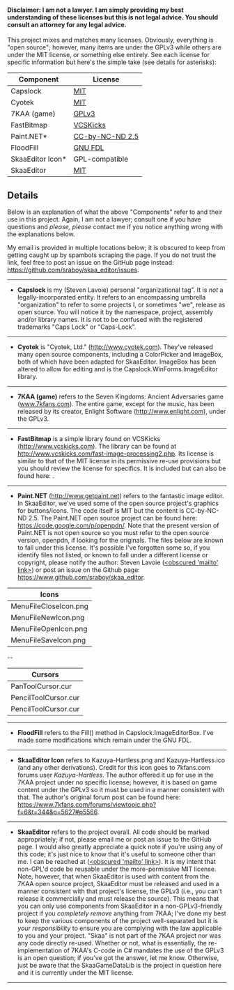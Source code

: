 #### Disclaimer: I am not a lawyer. I am simply providing my best understanding of these licenses but this is not legal advice. You should consult an attorney for any legal advice.

This project mixes and matches many licenses. Obviously, everything is "open source"; however, many items are under the GPLv3 while others are under the MIT license, or something else entirely. See each license for specific information but here's the simple take (see details for asterisks):

| Component			|	License			|
| ------------------|-------------------|
| Capslock			|	[MIT](https://opensource.org/licenses/MIT)								|
| Cyotek			|	[MIT](https://opensource.org/licenses/MIT)								|
| 7KAA (game)		|	[GPLv3](http://www.gnu.org/licenses/gpl-3.0.en.html)					|
| FastBitmap		|	[VCSKicks](http://www.vcskicks.com/license.php)							|
| Paint.NET*		|	[CC-by-NC-ND 2.5](http://creativecommons.org/licenses/by-nc-nd/2.5/)	|
| FloodFill			|	[GNU FDL](http://www.gnu.org/licenses/fdl-1.3.en.html)					|
| SkaaEditor Icon*	|	GPL-compatible	|
| SkaaEditor		|	[MIT](https://opensource.org/licenses/MIT)								|

## Details
Below is an explanation of what the above "Components" refer to and their use in this project. Again, I am not a lawyer; consult one if you have questions and *please, please* contact me if you notice anything wrong with the explanations below.

My email is provided in multiple locations below; it is obscured to keep from getting caught up by spambots scraping the page. If you do not trust the link, feel free to post an issue on the GitHub page instead: https://github.com/sraboy/skaa_editor/issues.

---
- **Capslock** is my (Steven Lavoie) personal "organizational tag". It is *not* a legally-incorporated entity. It refers to an encompassing umbrella "organization" to refer to some projects I, or sometimes "we", release as open source. You will notice it by the namespace, project, assembly and/or library names. It is not to be confused with the registered trademarks "Caps Lock" or "Caps-Lock".
---
- **Cyotek** is "Cyotek, Ltd." (http://www.cyotek.com). They've released many open source components, including a ColorPicker and ImageBox, both of which have been adapted for SkaaEditor. ImageBox has been altered to allow for editing and is the Capslock.WinForms.ImageEditor library.
---
- **7KAA (game)** refers to the Seven Kingdoms: Ancient Adversaries game (www.7kfans.com). The entire game, except for the music, has been released by its creator, Enlight Software (http://www.enlight.com), under the GPLv3.
---
- **FastBitmap** is a simple library found on VCSKicks (http://www.vcskicks.com). The library can be found at http://www.vcskicks.com/fast-image-processing2.php. Its license is similar to that of the MIT license in its permissive re-use provisions but you should review the license for specifics. It is included but can also be found here: .
---
- **Paint.NET** (http://www.getpaint.net) refers to the fantastic image editor. In SkaaEditor, we've used some of the open source project's graphics for buttons/icons. The code itself is MIT but the content is CC-by-NC-ND 2.5. The Paint.NET open source project can be found here: https://code.google.com/p/openpdn/. Note that the present version of Paint.NET is not open source so you must refer to the open source version, openpdn, if looking for the originals. The files below are known to fall under this license. It's possible I've forgotten some so, if you identify files not listed, or known to fall under a different license or copyright, please notify the author: Steven Lavoie (<a href='&#109;&#97;&#105;&#108;&#116;&#111;&#58;&#115;&#116;&#101;&#118;&#101;&#110;&#46;&#108;&#97;&#118;&#111;&#105;&#101;&#106;&#114;&#64;&#103;&#109;&#97;&#105;&#108;&#46;&#99;&#111;&#109;'>&lt;&#111;&#98;&#115;&#99;&#117;&#114;&#101;&#100;&#32;&#039;&#109;&#97;&#105;&#108;&#116;&#111;&#039;&#32;&#108;&#105;&#110;&#107;&gt;</a>) or post an issue on the Github page: https://www.github.com/sraboy/skaa_editor.


|Icons 				  |
|---------------------|
|MenuFileCloseIcon.png|
|MenuFileNewIcon.png  | 
|MenuFileOpenIcon.png |
|MenuFileSaveIcon.png |

--

|Cursors			 |
|--------------------|
|PanToolCursor.cur	 |
|PencilToolCursor.cur|
|PencilToolCursor.cur|
---
- **FloodFill** refers to the Fill() method in Capslock.ImageEditorBox. I've made some modifications which remain under the GNU FDL. 
---
- **SkaaEditor Icon** refers to Kazuya-Hartless.png and Kazuya-Hartless.ico (and any other derivations). Credit for this icon goes to 7kfans.com forums user *Kazuya-Hartless*. The author offered it up for use in the 7KAA project under no specific license; however, it is based on game content under the GPLv3 so it must be used in a manner consistent with that. The author's original forum post can be found here: https://www.7kfans.com/forums/viewtopic.php?f=6&t=344&p=5627#p5566.
---
- **SkaaEditor** refers to the project overall. All code should be marked appropriately; if not, please email me or post an issue to the GitHub page. I would also greatly appreciate a quick note if you're using any of this code; it's just nice to know that it's useful to someone other than me. I can be reached at (<a href='&#109;&#97;&#105;&#108;&#116;&#111;&#58;&#115;&#116;&#101;&#118;&#101;&#110;&#46;&#108;&#97;&#118;&#111;&#105;&#101;&#106;&#114;&#64;&#103;&#109;&#97;&#105;&#108;&#46;&#99;&#111;&#109;'>&lt;&#111;&#98;&#115;&#99;&#117;&#114;&#101;&#100;&#32;&#039;&#109;&#97;&#105;&#108;&#116;&#111;&#039;&#32;&#108;&#105;&#110;&#107;&gt;</a>). It is my intent that non-GPL'd code be reusable under the more-permissive MIT license. Note, however, that when SkaaEditor is used with content from the 7KAA open source project, SkaaEditor must be released and used in a manner consistent with that project's license, the GPLv3 (i.e., you can't release it commercially and must release the source). This means that you can only use components from SkaaEditor in a non-GPLv3-friendly project if you *completely remove* anything from 7KAA; I've done my best to keep the various components of the project well-separated but it is *your responsibility* to ensure you are complying with the law applicable to you and your project. "Skaa" is not part of the 7KAA project nor was any code directly re-used. Whether or not, what is essentially, the re-implementation of 7KAA's C-code in C# mandates the use of the GPLv3 is an open question; if you've got the answer, let me know. Otherwise, just be aware that the SkaaGameDataLib is the project in question here and it is currently under the MIT license.
---
